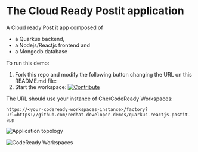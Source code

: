# The Cloud Ready Postit application
A Cloud ready Post it app composed of
- a Quarkus backend,
- a Nodejs/Reactjs frontend and
- a Mongodb database


To run this demo:
1. Fork this repo and modify the following button changing the URL on this README.md file:
2. Start the workspace: [![Contribute](factory-contribute.svg)](https://codeready-codeready-workspaces-operator.apps.sandbox.x8i5.p1.openshiftapps.com/dashboard/#/load-factory/?url=https://github.com/redhat-developer-demos/quarkus-reactjs-postit-app&policies.create=peruser)

The URL should use your instance of Che/CodeReady Workspaces:

```
https://<your-codeready-workspaces-instance>/factory?url=https://github.com/redhat-developer-demos/quarkus-reactjs-postit-app
```

![Application topology](topology.png "Application Topology")

![CodeReady Workspaces](codeready-workspaces-preview.png "CodeReady Workspaces")
